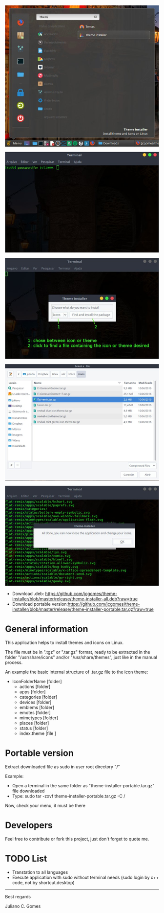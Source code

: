 ![Open Theme Installer by Menu](https://github.com/jcgomes/theme-installer/blob/master/screenshots/01.jpg)

![Type sudo password](https://github.com/jcgomes/theme-installer/blob/master/screenshots/02.jpg)

![Theme installer main screen](https://github.com/jcgomes/theme-installer/blob/master/screenshots/03-a.jpg)

![Finding a theme or icon file to install](https://github.com/jcgomes/theme-installer/blob/master/screenshots/04.jpg)

![All done](https://github.com/jcgomes/theme-installer/blob/master/screenshots/05.jpg)

- Download .deb: https://github.com/jcgomes/theme-installer/blob/master/release/theme-installer-all.deb?raw=true
- Download portable version:https://github.com/jcgomes/theme-installer/blob/master/release/theme-installer-portable.tar.gz?raw=true

# General information
This application helps to install themes and icons on Linux.

The file must be in ".tgz" or ".tar.gz" format, ready to be extracted in the folder "/usr/share/icons" and/or "/usr/share/themes", just like in the manual process.

An example the basic internal structure of .tar.gz file to the icon theme:
- IconFolderName	[folder]
	+ actions 	[folder]
	+ apps 		[folder]
	+ categories 	[folder]
	+ devices 	[folder]
	+ emblems 	[folder]
	+ emotes 	[folder]
	+ mimetypes 	[folder]
	+ places 	[folder]
	+ status 	[folder]
	+ index.theme 	[file  ]

# Portable version
Extract downloaded file as sudo in user root directory "/"

Example: 

- Open a terminal in the same folder as "theme-installer-portable.tar.gz" file downloaded
- Type: sudo tar -zxvf theme-installer-portable.tar.gz -C /

Now, check your menu, it must be there

# Developers
Feel free to contribute or fork this project, just don't forget to quote me.

# TODO List
- Transtation to all languages
- Execute application with sudo without terminal needs (sudo login by c++ code, not by shortcut.desktop)

----------------
Best regards

Juliano C. Gomes
